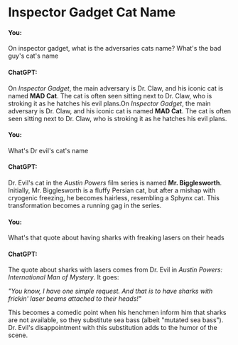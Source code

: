 # Inspector Gadget Cat Name

#### You:
On inspector gadget, what is the adversaries cats name? 
What's the bad guy's cat's name

#### ChatGPT:
On *Inspector Gadget*, the main adversary is Dr. Claw, and his iconic cat is named **MAD Cat**. The cat is often seen sitting next to Dr. Claw, who is stroking it as he hatches his evil plans.On *Inspector Gadget*, the main adversary is Dr. Claw, and his iconic cat is named **MAD Cat**. The cat is often seen sitting next to Dr. Claw, who is stroking it as he hatches his evil plans.


#### You:
What's Dr evil's cat's name

#### ChatGPT:
Dr. Evil's cat in the *Austin Powers* film series is named **Mr. Bigglesworth**. Initially, Mr. Bigglesworth is a fluffy Persian cat, but after a mishap with cryogenic freezing, he becomes hairless, resembling a Sphynx cat. This transformation becomes a running gag in the series.


#### You:
What's that quote about having sharks with freaking lasers on their heads

#### ChatGPT:
The quote about sharks with lasers comes from Dr. Evil in *Austin Powers: International Man of Mystery*. It goes:

*"You know, I have one simple request. And that is to have sharks with frickin' laser beams attached to their heads!"*

This becomes a comedic point when his henchmen inform him that sharks are not available, so they substitute sea bass (albeit "mutated sea bass"). Dr. Evil's disappointment with this substitution adds to the humor of the scene.
